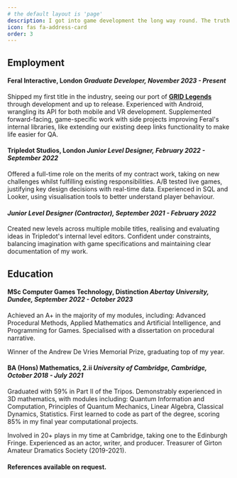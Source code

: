 ```yaml
---
# the default layout is 'page'
description: I got into game development the long way round. The truth is, I only started making games after my undergrad, where I spent half my time studying maths and the other half messing about with theatre. It's these interests, though, that make me the programmer I am today. Whether fine-tuning a shader or generating whole worlds at the touch of a button, I try to approach design problems with a real mathematical rigour - but never lose sight of the bigger artistic picture.
icon: fas fa-address-card
order: 3
---
```


## Employment

#### **Feral Interactive, London** *Graduate Developer, November 2023 - Present*

Shipped my first title in the industry, seeing our port of [**GRID Legends**](https://committothebit.github.io/grid-legends) through development and up to release. Experienced with Android, wrangling its API for both mobile and VR development. Supplemented forward-facing, game-specific work with side projects improving Feral's internal libraries, like extending our existing deep links functionality to make life easier for QA. 

#### **Tripledot Studios, London** *Junior Level Designer, February 2022 - September 2022*

Offered a full-time role on the merits of my contract work, taking on new challenges whilst fulfilling existing responsibilities. A/B tested live games, justifying key design decisions with real-time data. Experienced in SQL and Looker, using visualisation tools to better understand player behaviour.

#### *Junior Level Designer (Contractor), September 2021 - February 2022*

Created new levels across multiple mobile titles, realising and evaluating ideas in Tripledot's internal level editors. Confident under constraints, balancing imagination with game specifications and maintaining clear documentation of my work.

## Education

#### **MSc Computer Games Technology, Distinction** *Abertay University, Dundee, September 2022 - October 2023*

Achieved an A+ in the majority of my modules, including: Advanced Procedural Methods, Applied Mathematics and Artificial Intelligence, and Programming for Games. Specialised with a dissertation on procedural narrative.

Winner of the Andrew De Vries Memorial Prize, graduating top of my year.

#### **BA (Hons) Mathematics, 2.ii** *University of Cambridge, Cambridge, October 2018 - July 2021*

Graduated with 59% in Part II of the Tripos. Demonstrably experienced in 3D mathematics, with modules including: Quantum Information and Computation, Principles of Quantum Mechanics, Linear Algebra, Classical Dynamics, Statistics. First learned to code as part of the degree, scoring 85% in my final year computational projects.

Involved in 20+ plays in my time at Cambridge, taking one to the Edinburgh Fringe. Experienced as an actor, writer, and producer. Treasurer of Girton Amateur Dramatics Society (2019-2021).

#### **References available on request.**
